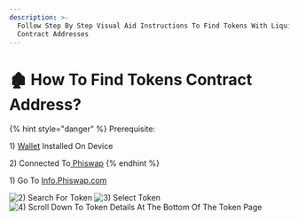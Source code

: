 ```yaml
---
description: >-
  Follow Step By Step Visual Aid Instructions To Find Tokens With Liquidity
  Contract Addresses
---
```


# 🏚 How To Find Tokens Contract Address?

{% hint style="danger" %}
Prerequisite:&#x20;

1\) [Wallet](../../use-phi-smart-chain/compatible-wallets/) Installed On Device&#x20;

2\) Connected To[ Phiswap](connect-wallet-to-phiswap.md)
{% endhint %}

1\) Go To [Info.Phiswap.com](https://info.phiswap.com)

![2) Search For Token](../../.gitbook/assets/IMG\_4414.jpg) ![3) Select Token](../../.gitbook/assets/IMG\_4415.jpg) ![4) Scroll Down To Token Details At The Bottom Of The Token Page](../../.gitbook/assets/IMG\_4416.jpg)



